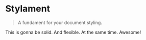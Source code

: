 # Stylament

> A fundament for your document styling.

This is gonna be solid. And flexible. At the same time. Awesome!
